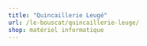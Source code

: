 ```yaml
---
title: "Quincaillerie Leugé"
url: /le-bouscat/quincaillerie-leuge/
shop: matériel informatique
---
```

